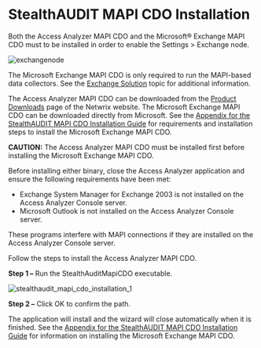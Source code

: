 # StealthAUDIT MAPI CDO Installation

Both the Access Analyzer MAPI CDO and the Microsoft® Exchange MAPI CDO must to be installed in
order to enable the Settings > Exchange node.

![exchangenode](/img/product_docs/accessanalyzer/stealthaudit/install_guides/mapi_cdo_install/exchangenode.webp)

The Microsoft Exchange MAPI CDO is only required to run the MAPI-based data collectors. See the
[Exchange Solution](/docs/accessanalyzer/12.0/solutions/exchange/overview.md) topic for additional
information.

The Access Analyzer MAPI CDO can be downloaded from the
[Product Downloads](https://www.stealthbits.com/product-downloads) page of the Netwrix website. The
Microsoft Exchange MAPI CDO can be downloaded directly from Microsoft. See the
[Appendix for the StealthAUDIT MAPI CDO Installation Guide](/docs/accessanalyzer/12.0/stealthaudit/install-guides/mapi-cdo-install/appendix.md) for requirements and
installation steps to install the Microsoft Exchange MAPI CDO.

**CAUTION:** The Access Analyzer MAPI CDO must be installed first before installing the Microsoft
Exchange MAPI CDO.

Before installing either binary, close the Access Analyzer application and ensure the following
requirements have been met:

- Exchange System Manager for Exchange 2003 is not installed on the Access Analyzer Console server.
- Microsoft Outlook is not installed on the Access Analyzer Console server.

These programs interfere with MAPI connections if they are installed on the Access Analyzer Console
server.

Follow the steps to install the Access Analyzer MAPI CDO.

**Step 1 –** Run the StealthAuditMapiCDO executable.

![stealthaudit_mapi_cdo_installation_1](/img/product_docs/accessanalyzer/stealthaudit/install_guides/mapi_cdo_install/stealthaudit_mapi_cdo_installation_1.webp)

**Step 2 –** Click OK to confirm the path.

The application will install and the wizard will close automatically when it is finished. See the
[Appendix for the StealthAUDIT MAPI CDO Installation Guide](/docs/accessanalyzer/12.0/stealthaudit/install-guides/mapi-cdo-install/appendix.md) for information on
installing the Microsoft Exchange MAPI CDO.
